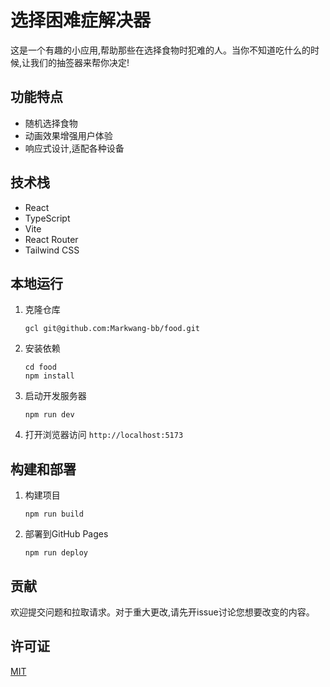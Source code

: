 # 选择困难症解决器

这是一个有趣的小应用,帮助那些在选择食物时犯难的人。当你不知道吃什么的时候,让我们的抽签器来帮你决定!

## 功能特点

- 随机选择食物
- 动画效果增强用户体验
- 响应式设计,适配各种设备

## 技术栈

- React
- TypeScript
- Vite
- React Router
- Tailwind CSS

## 本地运行

1. 克隆仓库
   ```
   gcl git@github.com:Markwang-bb/food.git
   ```

2. 安装依赖
   ```
   cd food
   npm install
   ```

3. 启动开发服务器
   ```
   npm run dev
   ```

4. 打开浏览器访问 `http://localhost:5173`

## 构建和部署

1. 构建项目
   ```
   npm run build
   ```

2. 部署到GitHub Pages
   ```
   npm run deploy
   ```

## 贡献

欢迎提交问题和拉取请求。对于重大更改,请先开issue讨论您想要改变的内容。

## 许可证

[MIT](https://choosealicense.com/licenses/mit/)
